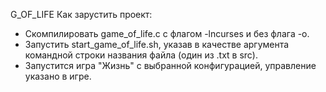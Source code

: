 G_OF_LIFE
Как зарустить проект:
- Скомпилировать game_of_life.c с флагом -lncurses и без флага -o.
- Запустить start_game_of_life.sh, указав в качестве аргумента командной строки названия файла (один из .txt в src).
- Запустится игра "Жизнь" с выбранной конфигурацией, управление указано в игре.
